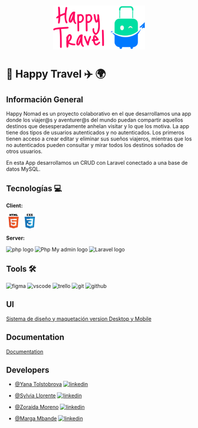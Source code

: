 <h1 align="center">
  <img src="/assets/Logo.svg" alt= "Logo Happy Travel " width=250px> 
</h1> 

#  🧳 Happy Travel ✈️ 🌍 


## Información General
Happy Nomad es un proyecto colaborativo en el que desarrollamos una app donde los viajer@s y aventurer@s del mundo puedan compartir aquellos destinos que desesperadamente anhelan visitar y lo que los motiva. La app tiene dos tipos de usuarios autenticados y no autenticados. Los primeros tienen acceso a crear editar y eliminar sus sueños viajeros, mientras que los no autenticados pueden consultar y mirar todos los destinos soñados de otros usuarios.

En esta App desarrollamos un CRUD con Laravel conectado a una base de datos MySQL.




## Tecnologías 💻 

**Client:** 
 <div> <img src="https://raw.githubusercontent.com/devicons/devicon/master/icons/html5/html5-original-wordmark.svg" alt="html5" width="40" height="40"/>
 <img src="https://raw.githubusercontent.com/devicons/devicon/master/icons/css3/css3-original-wordmark.svg" alt="css3" width="40" height="40"/> </div> 
 
**Server:** 
<div> <img src="https://upload.wikimedia.org/wikipedia/commons/2/27/PHP-logo.svg" alt="php logo" width="60"/>
 <img src="https://upload.wikimedia.org/wikipedia/commons/4/4f/PhpMyAdmin_logo.svg" alt="Php My admin logo" width="60" height="40"/>
 <img src="https://upload.wikimedia.org/wikipedia/commons/9/9a/Laravel.svg" alt="Laravel logo" width="60" height="40"/>
  </div> 

## Tools 🛠️
  <div>
<img src="https://www.vectorlogo.zone/logos/figma/figma-icon.svg" alt="figma" width="40" height="40"/>
<img src="https://w7.pngwing.com/pngs/512/824/png-transparent-visual-studio-code-hd-logo-thumbnail.png" alt="vscode" width="40" heigth="40"/>
<img src="https://w7.pngwing.com/pngs/115/721/png-transparent-trello-social-icons-icon.png" alt="trello" width="40" heigth="40"/>
<img src="https://www.vectorlogo.zone/logos/git-scm/git-scm-icon.svg" alt="git" width="40" height="40"/>
<img src="https://cdn-icons-png.flaticon.com/512/25/25231.png" alt="github" width="40" heigth="40"/> </div>


## UI
[Sistema de diseño y maquetación version Desktop y Mobile](https://www.figma.com/file/twPJOzEo5hZJZ7srsEt10y/HappyTravel?type=design&node-id=0-1&mode=design&t=KkxZXu3qusUvWcjD-0)


## Documentation

[Documentation](https://factoriaf5.notion.site/Happy-Travel-ff4dab653ede4302aa248adbf345c6e8)


 ## Developers

- [@Yana Tolstobrova](https://github.com/yana-tolstobrova)
  [![linkedin](https://img.shields.io/badge/linkedin-0A66C2?style=for-the-badge&logo=linkedin&logoColor=white)](https://www.linkedin.com/in/yana-tolstobrova/)

- [@Sylvia Llorente](https://github.com/Sylviall81)
  [![linkedin](https://img.shields.io/badge/linkedin-0A66C2?style=for-the-badge&logo=linkedin&logoColor=white)](https://www.linkedin.com/in/sylviall81/)

- [@Zoraida Moreno](https://github.com/ZoraidaMorenoCadenas)
  [![linkedin](https://img.shields.io/badge/linkedin-0A66C2?style=for-the-badge&logo=linkedin&logoColor=white)](https://www.linkedin.com/in/zoraida-moreno/)

- [@Marga Mbande](https://www.github.com/octokatherine)
  [![linkedin](https://img.shields.io/badge/linkedin-0A66C2?style=for-the-badge&logo=linkedin&logoColor=white)](https://www.linkedin.com/)